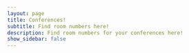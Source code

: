 ```yaml
---
layout: page
title: Conferences!
subtitle: Find room numbers here!
description: Find room numbers for your conferences here!
show_sidebar: false
--- 
```


<!-- Use tabletomarkdown.com/convert-spreadsheet-to-html/ to convert sheets to html -->
 
